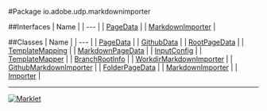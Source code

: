 #Package io.adobe.udp.markdownimporter

##Interfaces
| Name |
| --- |
| [PageData](PageData.md) |
| [MarkdownImporter](MarkdownImporter.md) |

##Classes
| Name |
| --- |
| [PageData](PageData.md) |
| [GithubData](GithubData.md) |
| [RootPageData](RootPageData.md) |
| [TemplateMapping](TemplateMapping.md) |
| [MarkdownPageData](MarkdownPageData.md) |
| [InputConfig](InputConfig.md) |
| [TemplateMapper](TemplateMapper.md) |
| [BranchRootInfo](BranchRootInfo.md) |
| [WorkdirMarkdownImporter](WorkdirMarkdownImporter.md) |
| [GithubMarkdownImporter](GithubMarkdownImporter.md) |
| [FolderPageData](FolderPageData.md) |
| [MarkdownImporter](MarkdownImporter.md) |
| [Importer](Importer.md) |

---

[![Marklet](https://img.shields.io/badge/Generated%20by-Marklet-green.svg)](https://github.com/Faylixe/marklet)